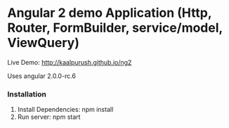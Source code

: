 # Angular 2 demo Application (Http, Router, FormBuilder, service/model, ViewQuery)

Live Demo: http://kaalpurush.github.io/ng2

Uses angular 2.0.0-rc.6

### Installation
1. Install Dependencies: npm install	
2. Run server: npm start